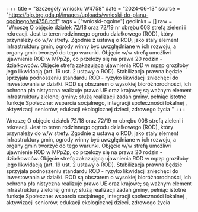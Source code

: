 +++
title = "Szczegóły wniosku W4758"
date = "2024-06-13"
source = "https://bip.brg.gda.pl/images/uploads/wnioski-do-planu-ogolnego/w4758.pdf"
tags = ["wnioski-ogolne"]
geolinks = []
raw = "Wnoszę O objęcie działek 72/18 oraz 72/19 nr obrębu 008 strefą zieleni i rekreacji. Jest to teren rodzinnego ogrodu działkowego (ROD), który przynależy do w/w strefy. Zgodnie z ustawą o ROD, jako stały element infrastruktury gmin, ogrody winny być uwzgłędniane w ich rozwoju, a organy gmin tworzyć do tego warunki. Objęcie w/w strefą umożliwi ujawnienie ROD w MPpZp, co przełoży się na prawa 20 rodzin - działkowców. Objęcie strefą zakazującą ujawnienia ROD w mpzp groziłoby jego likwidacją (art. 19 ust. 2 ustawy o ROD). Stabilizacja prawna będzie sprzyjała podnoszeniu standardu ROD - ryzyko likwidacji zniechęci do inwestowania w działki.  ROD są obszarem o wysokiej bioróżnorodności, ich ochrona pła nistyczna realizuje prawo UE oraz krajowe; są ważnym element infrastruktury zielonej gminy; służą realizacji zadań gminy, pełniąc istotne funkcje Społeczne: wsparcia socjalnego, integracji społeczności lokalnej , aktywizacji seniorów, edukacji ekologicznej dzieci, zdrowego życia "
+++

Wnoszę O objęcie działek 72/18 oraz 72/19 nr obrębu 008 strefą zieleni i rekreacji.
Jest to teren rodzinnego ogrodu działkowego (ROD), który przynależy do w/w strefy. Zgodnie z
ustawą o ROD, jako stały element infrastruktury gmin, ogrody winny być uwzgłędniane w ich
rozwoju, a organy gmin tworzyć do tego warunki. Objęcie w/w strefą umożliwi ujawnienie ROD w
MPpZp, co przełoży się na prawa 20 rodzin - działkowców. Objęcie strefą zakazującą ujawnienia
ROD w mpzp groziłoby jego likwidacją (art. 19 ust. 2 ustawy o ROD). Stabilizacja prawna będzie
sprzyjała podnoszeniu standardu ROD - ryzyko likwidacji zniechęci do inwestowania w działki.
 ROD są obszarem o wysokiej bioróżnorodności, ich ochrona pła nistyczna realizuje prawo UE oraz
krajowe; są ważnym element infrastruktury zielonej gminy; służą realizacji zadań gminy, pełniąc
istotne funkcje Społeczne: wsparcia socjalnego, integracji społeczności lokalnej , aktywizacji
seniorów, edukacji ekologicznej dzieci, zdrowego życia




